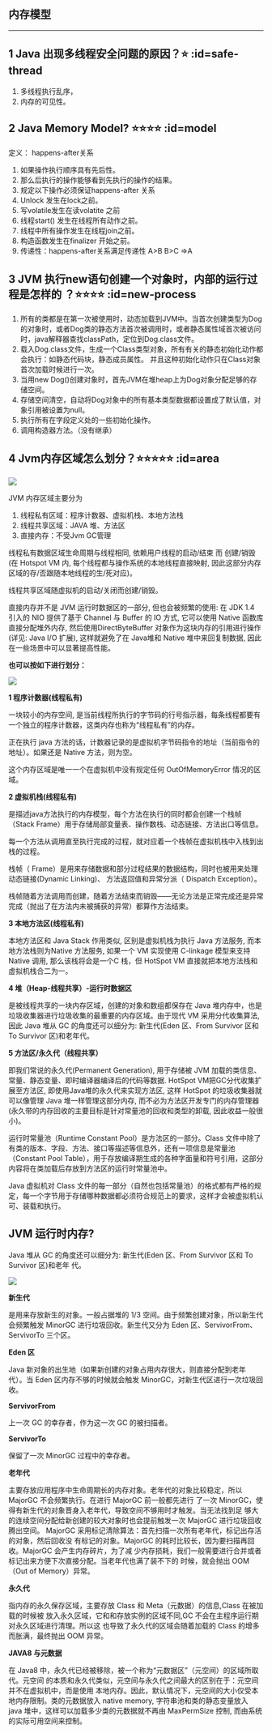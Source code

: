 ## 内存模型
---
## 1 Java 出现多线程安全问题的原因？⭐ :id=safe-thread
1. 多线程执行乱序，
1. 内存的可见性。

## 2 Java Memory Model? ⭐⭐⭐⭐ :id=model
定义： happens-after关系
1. 如果操作执行顺序具有先后性。
1. 那么后执行的操作能够看到先执行的操作的结果。
1. 规定以下操作必须保证happens-after 关系
1. Unlock 发生在lock之前。
1. 写volatile发生在读volatite 之前
1. 线程start() 发生在线程所有动作之前。
1. 线程中所有操作发生在线程join之前。
1. 构造函数发生在finalizer 开始之前。
1. 传递性：happens-after关系满足传递性 A>B B>C =>A

## 3 JVM 执行new语句创建一个对象时，内部的运行过程是怎样的 ？⭐⭐⭐⭐ :id=new-process
1. 所有的类都是在第一次被使用时，动态加载到JVM中。当首次创建类型为Dog的对象时，或者Dog类的静态方法首次被调用时，或者静态属性域首次被访问时，java解释器查找classPath，定位到Dog.class文件。 
2. 载入Dog.class文件，生成一个Class类型对象，所有有关的静态初始化动作都会执行：如静态代码块，静态成员属性。 并且这种初始化动作只在Class对象首次加载时候进行一次。 
3. 当用new Dog()创建对象时，首先JVM在堆heap上为Dog对象分配足够的存储空间。 
4. 存储空间清空，自动将Dog对象中的所有基本类型数据都设置成了默认值，对象引用被设置为null。 
5. 执行所有在字段定义处的一些初始化操作。 
6. 调用构造器方法。（没有继承）

## 4 Jvm内存区域怎么划分？⭐⭐⭐⭐⭐ :id=area
![](../imgs/jvm_3.jpg)

JVM 内存区域主要分为
1. 线程私有区域：程序计数器、虚拟机栈、本地方法栈
2. 线程共享区域：JAVA 堆、方法区
3. 直接内存：不受Jvm GC管理

线程私有数据区域生命周期与线程相同, 依赖用户线程的启动/结束 而 创建/销毁(在 Hotspot VM 内, 每个线程都与操作系统的本地线程直接映射, 因此这部分内存区域的存/否跟随本地线程的生/死对应)。

线程共享区域随虚拟机的启动/关闭而创建/销毁。

直接内存并不是 JVM 运行时数据区的一部分, 但也会被频繁的使用: 在 JDK 1.4 引入的 NIO 提供了基于 Channel 与 Buffer 的 IO 方式, 它可以使用 Native 函数库直接分配堆外内存, 然后使用DirectByteBuffer 对象作为这块内存的引用进行操作(详见: Java I/O 扩展), 这样就避免了在 Java堆和 Native 堆中来回复制数据, 因此在一些场景中可以显著提高性能。

**也可以按如下进行划分：**

![](../imgs/jvm_4.jpg)

**1 程序计数器(线程私有)**

一块较小的内存空间, 是当前线程所执行的字节码的行号指示器，每条线程都要有一个独立的程序计数器，这类内存也称为“线程私有”的内存。

正在执行 java 方法的话，计数器记录的是虚拟机字节码指令的地址（当前指令的地址）。如果还是 Native 方法，则为空。

这个内存区域是唯一一个在虚拟机中没有规定任何 OutOfMemoryError 情况的区域。

**2 虚拟机栈(线程私有)**

是描述java方法执行的内存模型，每个方法在执行的同时都会创建一个栈帧（Stack Frame）用于存储局部变量表、操作数栈、动态链接、方法出口等信息。

每一个方法从调用直至执行完成的过程，就对应着一个栈帧在虚拟机栈中入栈到出栈的过程。

栈帧（ Frame）是用来存储数据和部分过程结果的数据结构，同时也被用来处理动态链接(Dynamic Linking)、 方法返回值和异常分派（ Dispatch Exception）。

栈帧随着方法调用而创建，随着方法结束而销毁——无论方法是正常完成还是异常完成（抛出了在方法内未被捕获的异常）都算作方法结束。

**3 本地方法区(线程私有)**

本地方法区和 Java Stack 作用类似, 区别是虚拟机栈为执行 Java 方法服务, 而本地方法栈则为Native 方法服务, 如果一个 VM 实现使用 C-linkage 模型来支持 Native 调用, 那么该栈将会是一个C 栈，但 HotSpot VM 直接就把本地方法栈和虚拟机栈合二为一。

**4 堆（Heap-线程共享）-运行时数据区**

是被线程共享的一块内存区域，创建的对象和数组都保存在 Java 堆内存中，也是垃圾收集器进行垃圾收集的最重要的内存区域。由于现代 VM 采用分代收集算法, 因此 Java 堆从 GC 的角度还可以细分为: 新生代(Eden 区、From Survivor 区和 To Survivor 区)和老年代。

**5 方法区/永久代（线程共享）**

即我们常说的永久代(Permanent Generation), 用于存储被 JVM 加载的类信息、常量、静态变量、即时编译器编译后的代码等数据. HotSpot VM把GC分代收集扩展至方法区, 即使用Java堆的永久代来实现方法区, 这样 HotSpot 的垃圾收集器就可以像管理 Java 堆一样管理这部分内存, 而不必为方法区开发专门的内存管理器(永久带的内存回收的主要目标是针对常量池的回收和类型的卸载, 因此收益一般很小)。

运行时常量池（Runtime Constant Pool）是方法区的一部分。Class 文件中除了有类的版本、字段、方法、接口等描述等信息外，还有一项信息是常量池（Constant Pool Table），用于存放编译期生成的各种字面量和符号引用，这部分内容将在类加载后存放到方法区的运行时常量池中。 

Java 虚拟机对 Class 文件的每一部分（自然也包括常量池）的格式都有严格的规定，每一个字节用于存储哪种数据都必须符合规范上的要求，这样才会被虚拟机认可、装载和执行。

## JVM 运行时内存?
Java 堆从 GC 的角度还可以细分为: 新生代(Eden 区、From Survivor 区和 To Survivor 区)和老年
代。

![](../imgs/jvm_5.jpg)

**新生代**

是用来存放新生的对象。一般占据堆的 1/3 空间。由于频繁创建对象，所以新生代会频繁触发
MinorGC 进行垃圾回收。新生代又分为 Eden 区、ServivorFrom、ServivorTo 三个区。

**Eden 区**

Java 新对象的出生地（如果新创建的对象占用内存很大，则直接分配到老年代）。当 Eden 区内存不够的时候就会触发 MinorGC，对新生代区进行一次垃圾回收。

**ServivorFrom**

上一次 GC 的幸存者，作为这一次 GC 的被扫描者。

**ServivorTo**

保留了一次 MinorGC 过程中的幸存者。

**老年代**

主要存放应用程序中生命周期长的内存对象。老年代的对象比较稳定，所以 MajorGC 不会频繁执行。在进行 MajorGC 前一般都先进行
了一次 MinorGC，使得有新生代的对象晋身入老年代，导致空间不够用时才触发。当无法找到足
够大的连续空间分配给新创建的较大对象时也会提前触发一次 MajorGC 进行垃圾回收腾出空间。
 MajorGC 采用标记清除算法：首先扫描一次所有老年代，标记出存活的对象，然后回收没
有标记的对象。MajorGC 的耗时比较长，因为要扫描再回收。MajorGC 会产生内存碎片，为了减
少内存损耗，我们一般需要进行合并或者标记出来方便下次直接分配。当老年代也满了装不下的
时候，就会抛出 OOM（Out of Memory）异常。

**永久代**

指内存的永久保存区域，主要存放 Class 和 Meta（元数据）的信息,Class 在被加载的时候被
放入永久区域，它和和存放实例的区域不同,GC 不会在主程序运行期对永久区域进行清理。所以这
也导致了永久代的区域会随着加载的 Class 的增多而胀满，最终抛出 OOM 异常。

**JAVA8 与元数据**

在 Java8 中，永久代已经被移除，被一个称为“元数据区”（元空间）的区域所取代。元空间
的本质和永久代类似，元空间与永久代之间最大的区别在于：元空间并不在虚拟机中，而是使用
本地内存。因此，默认情况下，元空间的大小仅受本地内存限制。类的元数据放入 native 
memory, 字符串池和类的静态变量放入 java 堆中，这样可以加载多少类的元数据就不再由
MaxPermSize 控制, 而由系统的实际可用空间来控制。